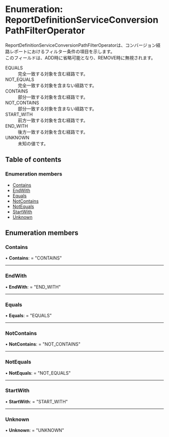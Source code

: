 # Enumeration: ReportDefinitionServiceConversionPathFilterOperator


<div lang=\"ja\">   ReportDefinitionServiceConversionPathFilterOperatorは、コンバージョン経路レポートにおけるフィルター条件の項目を示します。<br>   このフィールドは、ADD時に省略可能となり、REMOVE時に無視されます。 </div>  <dl class=term>   <dt class=\"term__item\">EQUALS</dt>   <dd class=\"term__desc\"><span lang=\"ja\">完全一致する対象を含む経路です。</span></dd>   <dt class=\"term__item\">NOT_EQUALS</dt>   <dd class=\"term__desc\"><span lang=\"ja\">完全一致する対象を含まない経路です。</span></dd>   <dt class=\"term__item\">CONTAINS</dt>   <dd class=\"term__desc\"><span lang=\"ja\">部分一致する対象を含む経路です。</span></dd>   <dt class=\"term__item\">NOT_CONTAINS</dt>   <dd class=\"term__desc\"><span lang=\"ja\">部分一致する対象を含まない経路です。</span></dd>   <dt class=\"term__item\">START_WITH</dt>   <dd class=\"term__desc\"><span lang=\"ja\">前方一致する対象を含む経路です。</span></dd>   <dt class=\"term__item\">END_WITH</dt>   <dd class=\"term__desc\"><span lang=\"ja\">後方一致する対象を含む経路です。</span></dd>   <dt class=\"term__item\">UNKNOWN</dt>   <dd class=\"term__desc\"><span lang=\"ja\">未知の値です。</span></dd> </dl>

## Table of contents

### Enumeration members

- [Contains](reportdefinitionserviceconversionpathfilteroperator.md#contains)
- [EndWith](reportdefinitionserviceconversionpathfilteroperator.md#endwith)
- [Equals](reportdefinitionserviceconversionpathfilteroperator.md#equals)
- [NotContains](reportdefinitionserviceconversionpathfilteroperator.md#notcontains)
- [NotEquals](reportdefinitionserviceconversionpathfilteroperator.md#notequals)
- [StartWith](reportdefinitionserviceconversionpathfilteroperator.md#startwith)
- [Unknown](reportdefinitionserviceconversionpathfilteroperator.md#unknown)

## Enumeration members

### Contains

• **Contains**: = "CONTAINS"

___

### EndWith

• **EndWith**: = "END\_WITH"

___

### Equals

• **Equals**: = "EQUALS"

___

### NotContains

• **NotContains**: = "NOT\_CONTAINS"

___

### NotEquals

• **NotEquals**: = "NOT\_EQUALS"

___

### StartWith

• **StartWith**: = "START\_WITH"

___

### Unknown

• **Unknown**: = "UNKNOWN"
